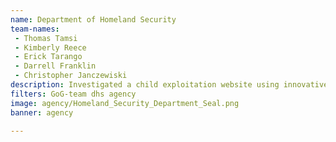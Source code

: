 ```yaml
---
name: Department of Homeland Security
team-names: 
 - Thomas Tamsi 
 - Kimberly Reece 
 - Erick Tarango 
 - Darrell Franklin 
 - Christopher Janczewiski
description: Investigated a child exploitation website using innovative online and undercover techniques. The team’s investigation resulted in 323 arrests and the rescue of 21 victims.
filters: GoG-team dhs agency
image: agency/Homeland_Security_Department_Seal.png
banner: agency

---
```

